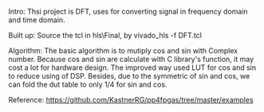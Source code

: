 
Intro: Thsi project is DFT, uses for converting signal in frequency domain and time domain.

Built up: Source the tcl in hls\Final, by vivado_hls -f DFT.tcl 

Algorithm: The basic algorithm is to mutiply cos and sin with Complex number. Because cos and sin are calculate with C library's function, it may cost a lot for hardware design. The improved way used LUT for cos and sin to reduce using of DSP. Besides, due to the symmetric of sin and cos, we can fold the dut table to only 1/4 for sin and cos. 

Reference: https://github.com/KastnerRG/pp4fpgas/tree/master/examples